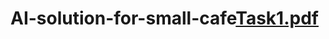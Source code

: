 # AI-solution-for-small-cafe[Task1.pdf](https://github.com/user-attachments/files/16085106/Task1.pdf)
